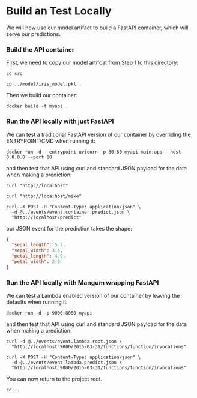 # Build an Test Locally

We will now use our model artifact to build a FastAPI container, which will serve our predictions.

### Build the API container

First, we need to copy our model artifcat from Step 1 to this directory:

```shell
cd src

cp ../model/iris_model.pkl .
```

Then we build our container:

```shell
docker build -t myapi .
```

### Run the API locally with just FastAPI

We can test a traditional FastAPI version of our container by overriding the ENTRYPOINT/CMD when running it:

```shell
docker run -d --entrypoint uvicorn -p 80:80 myapi main:app --host 0.0.0.0 --port 80
```

and then test that API using curl and standard JSON payload for the data when making a prediction:

```shell
curl "http://localhost"

curl "http://localhost/mike"

curl -X POST -H "Content-Type: application/json" \
  -d @../events/event.container.predict.json \
  "http://localhost/predict"
```

our JSON event for the prediction takes the shape:

```json
{
  "sepal_length": 5.7,
  "sepal_width": 3.1,
  "petal_length": 4.9,
  "petal_width": 2.2
}
```

### Run the API locally with Mangum wrapping FastAPI

We can test a Lambda enabled version of our container by leaving the defaults when running it:

```shell
docker run -d -p 9000:8080 myapi
```

and then test that API using curl and standard JSON payload for the data when making a prediction:

```shell
curl -d @../events/event.lambda.root.json \
  "http://localhost:9000/2015-03-31/functions/function/invocations"

curl -X POST -H "Content-Type: application/json" \
  -d @../events/event.lambda.predict.json \
  "http://localhost:9000/2015-03-31/functions/function/invocations"
```

You can now return to the project root.

```shell
cd ..
```
